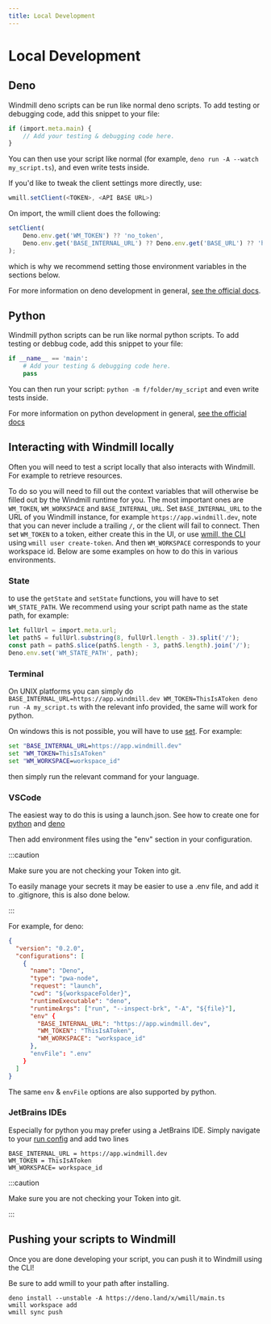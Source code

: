 ```yaml
---
title: Local Development
---
```


# Local Development

## Deno

Windmill deno scripts can be run like normal deno scripts. To add testing or
debugging code, add this snippet to your file:

```ts
if (import.meta.main) {
	// Add your testing & debugging code here.
}
```

You can then use your script like normal (for example,
`deno run -A --watch my_script.ts`), and even write tests inside.

If you'd like to tweak the client settings more directly, use:

```ts
wmill.setClient(<TOKEN>, <API BASE URL>)
```

On import, the wmill client does the following:

```ts
setClient(
	Deno.env.get('WM_TOKEN') ?? 'no_token',
	Deno.env.get('BASE_INTERNAL_URL') ?? Deno.env.get('BASE_URL') ?? 'http://localhost:8000'
);
```

which is why we recommend setting those environment variables in the sections below.

For more information on deno development in general,
[see the official docs](https://deno.land/manual@v1.30.3/getting_started).

## Python

Windmill python scripts can be run like normal python scripts. To add testing or
debbug code, add this snippet to your file:

```py
if __name__ == 'main':
    # Add your testing & debugging code here.
    pass
```

You can then run your script: `python -m f/folder/my_script` and even write tests inside.

For more information on python development in general,
[see the official docs](https://www.python.org/doc/)

## Interacting with Windmill locally

Often you will need to test a script locally that also interacts with Windmill.
For example to retrieve resources.

To do so you will need to fill out the context variables that will otherwise be
filled out by the Windmill runtime for you. The most important ones are
`WM_TOKEN`, `WM_WORKSPACE` and `BASE_INTERNAL_URL`. Set `BASE_INTERNAL_URL` to the URL of you Windmill instance,
for example `https://app.windmill.dev`, note that you can never include a
trailing `/`, or the client will fail to connect. Then set `WM_TOKEN` to a
token, either create this in the UI, or use [wmill, the CLI](../3_cli/index.mdx)
using `wmill user create-token`. And then `WM_WORKSPACE` corresponds to your workspace id.
Below are some examples on how to do this in various environments.

### State

to use the `getState` and `setState` functions, you will have to set `WM_STATE_PATH`. We recommend using your script path name as the state path, for example:

```ts
let fullUrl = import.meta.url;
let pathS = fullUrl.substring(8, fullUrl.length - 3).split('/');
const path = pathS.slice(pathS.length - 3, pathS.length).join('/');
Deno.env.set('WM_STATE_PATH', path);
```

### Terminal

On UNIX platforms you can simply do
`BASE_INTERNAL_URL=https://app.windmill.dev WM_TOKEN=ThisIsAToken deno run -A my_script.ts`
with the relevant info provided, the same will work for python.

On windows this is not possible, you will have to use
[set](https://learn.microsoft.com/en-us/windows-server/administration/windows-commands/set_1).
For example:

```cmd
set "BASE_INTERNAL_URL=https://app.windmill.dev"
set "WM_TOKEN=ThisIsAToken"
set "WM_WORKSPACE=workspace_id"
```

then simply run the relevant command for your language.

### VSCode

The easiest way to do this is using a launch.json. See how to create one for
[python](https://code.visualstudio.com/docs/python/debugging) and
[deno](https://deno.land/manual@v1.9.2/getting_started/debugging_your_code#vscode)

Then add environment files using the "env" section in your configuration.

:::caution

Make sure you are not checking your Token into git.

To easily manage your secrets it may be easier to use a .env file, and add it to
.gitignore, this is also done below.

:::

For example, for deno:

```json
{
  "version": "0.2.0",
  "configurations": [
    {
      "name": "Deno",
      "type": "pwa-node",
      "request": "launch",
      "cwd": "${workspaceFolder}",
      "runtimeExecutable": "deno",
      "runtimeArgs": ["run", "--inspect-brk", "-A", "${file}"],
      "env" {
        "BASE_INTERNAL_URL": "https://app.windmill.dev",
        "WM_TOKEN": "ThisIsAToken",
        "WM_WORKSPACE": "workspace_id"
      },
      "envFile": ".env"
    }
  ]
}
```

The same `env` & `envFile` options are also supported by python.

### JetBrains IDEs

Especially for python you may prefer using a JetBrains IDE. Simply navigate to
your
[run config](https://www.jetbrains.com/help/idea/run-debug-configuration-python.html#1)
and add two lines

```
BASE_INTERNAL_URL = https://app.windmill.dev
WM_TOKEN = ThisIsAToken
WM_WORKSPACE= workspace_id
```

:::caution

Make sure you are not checking your Token into git.

:::

## Pushing your scripts to Windmill

Once you are done developing your script, you can push it to Windmill using the CLI!

Be sure to add wmill to your path after installing.

```
deno install --unstable -A https://deno.land/x/wmill/main.ts
wmill workspace add
wmill sync push
```
